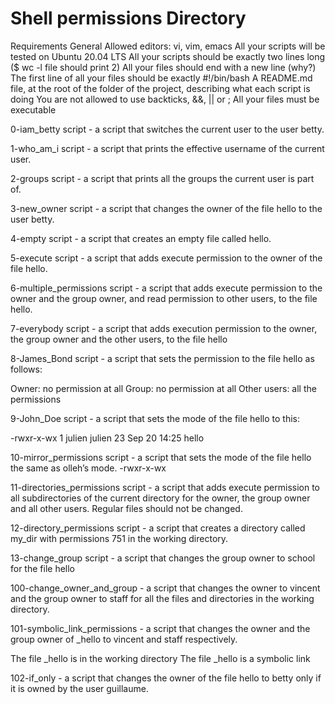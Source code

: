 # Shell permissions Directory

Requirements
General
Allowed editors: vi, vim, emacs
All your scripts will be tested on Ubuntu 20.04 LTS
All your scripts should be exactly two lines long ($ wc -l file should print 2)
All your files should end with a new line (why?)
The first line of all your files should be exactly #!/bin/bash
A README.md file, at the root of the folder of the project, describing what each script is doing
You are not allowed to use backticks, &&, || or ;
All your files must be executable


0-iam_betty script - a script that switches the current user to the user betty.

1-who_am_i script - a script that prints the effective username of the current user.

2-groups script - a script that prints all the groups the current user is part of.

3-new_owner script -  a script that changes the owner of the file hello to the user betty.

4-empty script - a script that creates an empty file called hello.

5-execute script - a script that adds execute permission to the owner of the file hello.

6-multiple_permissions script - a script that adds execute permission to the owner and the group owner, and read permission to other users, to the file hello.

7-everybody script - a script that adds execution permission to the owner, the group owner and the other users, to the file hello

8-James_Bond script -  a script that sets the permission to the file hello as follows:

Owner: no permission at all
Group: no permission at all
Other users: all the permissions

9-John_Doe script - a script that sets the mode of the file hello to this:

-rwxr-x-wx 1 julien julien 23 Sep 20 14:25 hello

10-mirror_permissions script - a script that sets the mode of the file hello the same as olleh’s mode. -rwxr-x-wx

11-directories_permissions script - a script that adds execute permission to all subdirectories of the current directory for the owner, the group owner and all other users. Regular files should not be changed.

12-directory_permissions script - a script that creates a directory called my_dir with permissions 751 in the working directory.

13-change_group script - a script that changes the group owner to school for the file hello

100-change_owner_and_group - a script that changes the owner to vincent and the group owner to staff for all the files and directories in the working directory.

101-symbolic_link_permissions -  a script that changes the owner and the group owner of _hello to vincent and staff respectively.

The file _hello is in the working directory
The file _hello is a symbolic link

102-if_only -   a script that changes the owner of the file hello to betty only if it is owned by the user guillaume.
